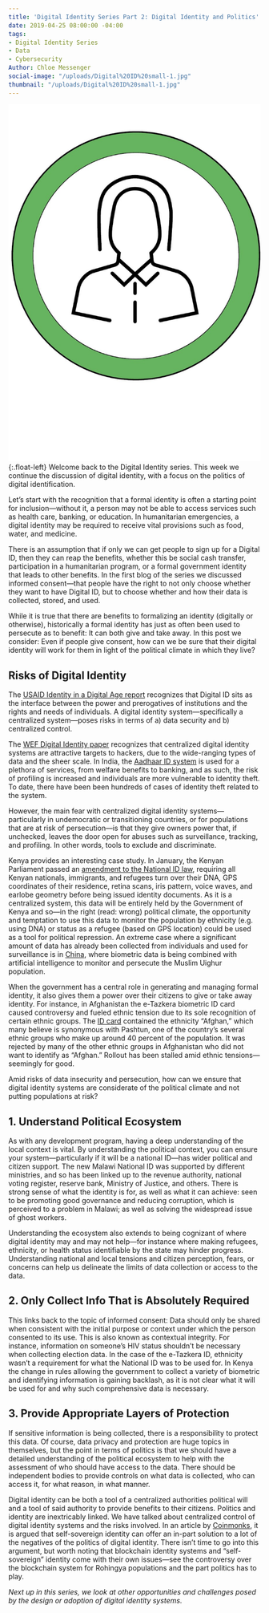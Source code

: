 ```yaml
---
title: 'Digital Identity Series Part 2: Digital Identity and Politics'
date: 2019-04-25 08:00:00 -04:00
tags:
- Digital Identity Series
- Data
- Cybersecurity
Author: Chloe Messenger
social-image: "/uploads/Digital%20ID%20small-1.jpg"
thumbnail: "/uploads/Digital%20ID%20small-1.jpg"
---
```


![Digital ID1.jpg](/uploads/Digital%20ID1.jpg){:.float-left} Welcome back to the Digital Identity series. This week we continue the discussion of digital identity, with a focus on the politics of digital identification.

Let’s start with the recognition that a formal identity is often a starting point for inclusion—without it, a person may not be able to access services such as health care, banking, or education. In humanitarian emergencies, a digital identity may be required to receive vital provisions such as food, water, and medicine.

<!--more-->

There is an assumption that if only we can get people to sign up for a Digital ID, then they can reap the benefits, whether this be social cash transfer, participation in a humanitarian program, or a formal government identity that leads to other benefits. In the first blog of the series we discussed informed consent—that people have the right to not only choose whether they want to have Digital ID, but to choose whether and how their data is collected, stored, and used.

While it is true that there are benefits to formalizing an identity (digitally or otherwise), historically a formal identity has just as often been used to persecute as to benefit: It can both give and take away. In this post we consider: Even if people give consent, how can we be sure that their digital identity will work for them in light of the political climate in which they live?

## Risks of Digital Identity

The [USAID Identity in a Digital Age report](https://www.usaid.gov/sites/default/files/documents/15396/IDENTITY_IN_A_DIGITAL_AGE.pdf) recognizes that Digital ID sits as the interface between the power and prerogatives of institutions and the rights and needs of individuals. A digital identity system—specifically a centralized system—poses risks in terms of a) data security and b) centralized control.

The [WEF Digital Identity paper](http://www3.weforum.org/docs/WEF_INSIGHT_REPORT_Digital%20Identity.pdf) recognizes that centralized digital identity systems are attractive targets to hackers, due to the wide-ranging types of data and the sheer scale. In India, the [Aadhaar ID system](https://www.washingtonpost.com/news/theworldpost/wp/2018/08/09/aadhaar/?utm_term=.66a8980fb621) is  used for a plethora of services, from welfare benefits to banking, and as such, the risk of profiling is increased and individuals are more vulnerable to identity theft. To date, there have been been hundreds of cases of identity theft related to the system.

However, the main fear with centralized digital identity systems—particularly in undemocratic or transitioning countries, or for populations that are at risk of persecution—is that they give owners power that, if unchecked, leaves the door open for abuses such as surveillance, tracking, and profiling. In other words, tools to exclude and discriminate. 

Kenya provides an interesting case study. In January, the Kenyan Parliament passed an [amendment to the National ID law](https://blog.mozilla.org/netpolicy/2019/02/08/kenya-government-mandates-dna-linked-national-id-without-data-protection-law/), requiring  all Kenyan nationals, immigrants, and refugees turn over their DNA, GPS coordinates of their residence, retina scans, iris pattern, voice waves, and earlobe geometry before being issued identity documents. As it is a centralized system, this data will be entirely held by the Government of Kenya and so—in the right (read: wrong) political climate, the opportunity and temptation to use this data to monitor the population by ethnicity (e.g. using DNA) or status as a refugee (based on GPS location) could be used as a tool for political repression. An extreme case where a significant amount of data has already been collected from individuals and used for surveillance is in [China](https://www.theguardian.com/news/2019/apr/11/china-hi-tech-war-on-muslim-minority-xinjiang-uighurs-surveillance-face-recognition), where biometric data is being combined with artificial intelligence to monitor and persecute the Muslim Uighur population.

When the government has a central role in generating and managing formal identity, it also gives them a power over their citizens to give or take away identity. For instance, in Afghanistan the e-Tazkera biometric ID card caused controversy and fueled ethnic tension due to its sole recognition of certain ethnic groups. The [ID card](https://monitoring.bbc.co.uk/product/c1dolp4t) contained the ethnicity “Afghan,” which many believe is synonymous with Pashtun, one of the country’s several ethnic groups who make up around 40 percent of the population. It was rejected by many of the other ethnic groups in Afghanistan who did not want to identify as “Afghan.” Rollout has been stalled amid ethnic tensions—seemingly for good.

Amid risks of data insecurity and persecution, how can we ensure that digital identity systems are considerate of the political climate and not putting populations at risk?

## 1. Understand Political Ecosystem

As with any development program, having a deep understanding of the local context is vital. By understanding the political context, you can ensure your system—particularly if it will be a national ID—has wider political and citizen support. The new Malawi National ID was supported by different ministries, and so has been linked up to the revenue authority, national voting register, reserve bank, Ministry of Justice, and others. There is strong sense of what the identity is for, as well as what it can achieve: seen to be promoting good governance and reducing corruption, which is perceived to a problem in Malawi; as well as solving the widespread issue of ghost workers.

Understanding the ecosystem also extends to being cognizant of where digital identity may and may not help—for instance where making refugees, ethnicity, or health status identifiable by the state may hinder progress. Understanding national and local tensions and citizen perception, fears, or concerns can help us delineate the limits of data collection or access to the data.

## 2. Only Collect Info That is Absolutely Required

This links back to the topic of informed consent: Data should only be shared when consistent with the initial purpose or context under which the person consented to its use. This is also known as contextual integrity. For instance, information on someone’s HIV status shouldn’t be necessary when collecting election data. In the case of the e-Tazkera ID, ethnicity wasn’t a requirement for what the National ID was to be used for. In Kenya the change in rules allowing the government to collect a variety of biometric and identifying information is gaining backlash, as it is not clear what it will be used for and why such comprehensive data is necessary.

## 3. Provide Appropriate Layers of Protection

If sensitive information is being collected, there is a responsibility to protect this data. Of course, data privacy and protection are huge topics in themselves, but the point in terms of politics is that we should have a detailed understanding of the political ecosystem to help with the assessment of who should have access to the data. There should be independent bodies to provide controls on what data is collected, who can access it, for what reason, in what manner.

Digital identity can be both a tool of a centralized authorities political will and a tool of said authority to provide benefits to their citizens. Politics and identity are inextricably linked. We have talked about centralized control of digital identity systems and the risks involved. In an article by [Coinmonks](https://medium.com/coinmonks/the-politics-of-digital-identity-934bd035eecb), it is argued that self-sovereign identity can offer an in-part solution to a lot of the negatives of the politics of digital identity. There isn’t time to go into this argument, but worth noting that blockchain identity systems and “self-sovereign” identity come with their own issues—see the controversy over the blockchain system for Rohingya populations and the part politics has to play.

*Next up in this series, we look at other opportunities and challenges posed by the design or adoption of digital identity systems.*